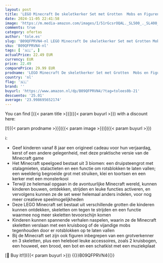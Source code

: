 ```yaml
---
layout: post
title: 'LEGO Minecraft De skeletkerker Set met Grotten  Mobs en Figuren met Kruisboog en andere Accessoires  Speelgoed voor Kinderen  Cadeau voor Meisjes en Jongens 21189'
date: 2024-11-05 22:41:58
image: 'https://m.media-amazon.com/images/I/51rGcsrOQAL._SL500_._SL400_.jpg'
comments: true
category: ofertas
author: 'tole.es'
slug: 'B09QFPRVN4-nl LEGO Minecraft De skeletkerker Set met Grotten Mobs en...'
sku: 'B09QFPRVN4-nl'
tags: [ '🇳🇱', ]
actualPrice: 22.49 EUR
currency: EUR
price: 22.49
comparePrice: 29.99 EUR
prodname: 'LEGO Minecraft De skeletkerker Set met Grotten  Mobs en Figuren met Kruisboog en andere Accessoires  Speelgoed voor Kinderen  Cadeau voor Meisjes en Jongens 21189'
country: 'nl'
flag: '🇳🇱'
brand: ''
buyurl: 'https://www.amazon.nl/dp/B09QFPRVN4/?tag=tolees0b-21'
descuento: '25.01'
average: '23.998695652174'
---
```


You can find [{{< param title >}}]({{< param buyurl >}}) with a discount here:

[![{{< param prodname >}}]({{< param image >}})]({{< param buyurl >}})

ℹ️:

- Geef kinderen vanaf 8 jaar een origineel cadeau voor hun verjaardag, kerst of een andere gelegenheid, met deze praktische versie van de Minecraft game
- Het Minecraft speelgoed bestaat uit 3 biomen: een druipsteengrot met stalagmieten, stalactieten en een functie om rotsblokken te laten vallen; een weelderig begroeide grot met struiken, klei en toortsen en een kerker met een monsterkooi
- Terwijl ze helemaal opgaan in de avontuurlijke Minecraft wereld, kunnen kinderen bouwen, ontdekken, strijden en leuke functies activeren, en vervolgens kunnen ze de set weer helemaal anders indelen, voor nog meer creatieve speelmogelijkheden
- Deze LEGO Minecraft set bestaat uit verschillende grotten die kinderen kunnen ontdekken, skeletten om tegen te strijden en een functie waarmee nog meer skeletten tevoorschijn komen
- Kinderen kunnen spannende verhalen naspelen, waarin ze de Minecraft skeletten verslaan met een kruisboog of de vijandige mobs tegenhouden door er rotsblokken op te laten vallen
- Bij de Minecraft set zijn ook figuren inbegrepen van een grotverkenner en 3 skeletten, plus een heleboel leuke accessoires, zoals 2 kruisbogen, een houweel, een brood, een bot en een schatkist met een muziekplaat

[🛒 Buy it!!]({{< param buyurl >}})
{{<world>}}B09QFPRVN4{{</world>}}
